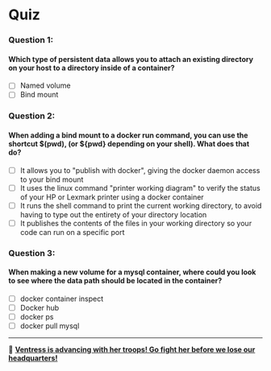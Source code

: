 # Quiz
### Question 1:
#### Which type of persistent data allows you to attach an existing directory on your host to a directory inside of a container?
- [ ] Named volume
- [ ] Bind mount

### Question 2:
#### When adding a bind mount to a docker run command, you can use the shortcut $(pwd), (or ${pwd} depending on your shell). What does that do?
- [ ] It allows you to "publish with docker", giving the docker daemon access to your bind mount
- [ ] It uses the linux command "printer working diagram" to verify the status of your HP or Lexmark printer using a docker container
- [ ] It runs the shell command to print the current working directory, to avoid having to type out the entirety of your directory location
- [ ] It publishes the contents of the files in your working directory so your code can run on a specific port

### Question 3:
#### When making a new volume for a mysql container, where could you look to see where the data path should be located in the container?
- [ ] docker container inspect
- [ ] Docker hub
- [ ] docker ps
- [ ] docker pull mysql

<hr>

🌌 **[Ventress is advancing with her troops! Go fight her before we lose our headquarters!](homework.md)**
